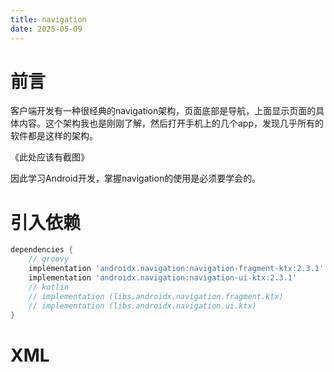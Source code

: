 ```yaml
---
title: navigation
date: 2025-05-09
---
```


# 前言

客户端开发有一种很经典的navigation架构，页面底部是导航，上面显示页面的具体内容。这个架构我也是刚刚了解，然后打开手机上的几个app，发现几乎所有的软件都是这样的架构。

《此处应该有截图》

因此学习Android开发，掌握navigation的使用是必须要学会的。

# 引入依赖

```groovy
dependencies {
    // groovy
    implementation 'androidx.navigation:navigation-fragment-ktx:2.3.1'
	implementation 'androidx.navigation:navigation-ui-ktx:2.3.1'
    // kotlin
    // implementation (libs.androidx.navigation.fragment.ktx)
    // implementation (libs.androidx.navigation.ui.ktx)
}
```

# XML

